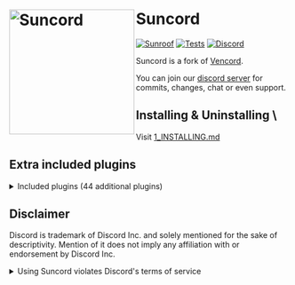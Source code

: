 # Suncord [<img src="./src/assets/icon.png" width="225" align="left" alt="Suncord">](https://github.com/verticalsync/Suncord)

[![Sunroof](https://img.shields.io/badge/Sunroof-orange?style=flat)](https://github.com/verticalsync/Sunroof)
[![Tests](https://github.com/verticalsync/Suncord/actions/workflows/test.yml/badge.svg?branch=main)](https://github.com/verticalsync/Suncord/actions/workflows/test.yml)
[![Discord](https://img.shields.io/discord/1207691698386501634.svg?color=768AD4&label=Discord&logo=discord&logoColor=white)](https://discord.gg/VasF3Ma4Ab)

Suncord is a fork of [Vencord](https://github.com/Vendicated/Vencord).

You can join our [discord server](https://discord.gg/VasF3Ma4Ab) for commits, changes, chat or even support.

## Installing & Uninstalling \

Visit [1_INSTALLING.md](/docs/1_INSTALLING.md)

## Extra included plugins

<details>
<summary>Included plugins (44 additional plugins)</summary>

-   Plugins by [D3SOX](https://github.com/D3SOX/vencord-userplugins)
-   -   MemberListActivities
-   -   VoiceChatUtilities
-   -   BlockKrisp
-   -   IgnoreTerms
-   -   NotifyUserChanges
-   -   ScreenShareStreamerMode
-   -   ServerProfilesToolbox

-   Plugins by [Kyuuhachi](https://github.com/Kyuuhachi/VencordPlugins)
-   -   Anammox
-   -   ColorMessage
-   -   DeadMembers
-   -   MessageLinkTooltip
-   -   ModalFade
-   -   Title

-   Plugins by [verticalsync](https://github.com/verticalsync)
-   -   DoubleCounterVerifyBypass
-   -   QuestionMarkReplacement (for smuki, i think he's acoustic)
-   -   SmukiCommands (roblox tax calculation and profile commands for smuki)

-   Plugins by [Tolgchu](https://github.com/Tolga1452/Vencord)
-   -   BetterShopPreview
-   -   GodMode
-   -   RepeatMessage
-   -   RunInConsole
-   -   TalkInReverse

-   Plugins by [happyendermangit](https://github.com/happyendermangit/)
-   -   CopyEmojiAsFormattedString (added from vishnyanetchereshnya's [pull request](https://github.com/Vendicated/Vencord/pull/2266))
-   -   QuestsCompleter (added from vishnyanetchereshnya's [pull request](https://github.com/Vendicated/Vencord/pull/2393))

-   PurgeMessages (by [bhop](https://github.com/prettylittlelies))
-   PlatformSpoofer (by [drag](https://github.com/dragdotpng))
-   Timezones (by [mantikafasi](https://github.com/mantikafasi) & [ArjixWasTaken](https://github.com/ArjixWasTaken))
-   CustomScreenShare (by [KawaiianPizza](https://github.com/KawaiianPizza)) (added from KawiianPizza's [pull request](https://github.com/Vendicated/Vencord/pull/2385))
-   iRememberYou (by [zoodogood](https://github.com/zoodogood/vencord-plugins))
-   EmojiDownloader (by [woosh](https://github.com/w8y) modified version of ServerDownload by [cheesesamwich](https://github.com/cheesesamwich/ServerDownload))
-   GlobalBadges (by [HypedDomi](https://github.com/domi-btnr/Vencord-Plugins)) (using own forked api from [here](https://github.com/verticalsync/ClientModBadges-API/))
-   MessageLoggerEnhanced (by [Syncxv](https://github.com/Syncxv/vc-message-logger-enhanced))/
-   CommandPalette (by [Ethan](https://github.com/ethan-davies)) (added from Ethan's [pull request](https://github.com/Vendicated/Vencord/pull/2145) to vencord)
-   AllCallTimers (by [Max-Herbold](https://github.com/Max-Herbold)) (added from Max's [pull request](https://github.com/Vendicated/Vencord/pull/2132) to vencord)
-   SoundBoardLogger (by [ImpishMoxxie](https://github.com/ImpishMoxxie/SoundBoardLogger))
-   HideMessage (by [Hanzy](https://github.com/hanzydev/)) (added from Hanzy's [pull request](https://github.com/Vendicated/Vencord/pull/2207))
-   CopyEmojiAsFormattedString (by [happyendermangit](https://github.com/happyendermangit/) and [vishnyanetchereshnya](https://github.com/vishnyanetchereshnya)) (added from vishnyanetchereshnya's [pull request](https://github.com/Vendicated/Vencord/pull/2266))
-   HolyNotes (by [Wolfie](https://github.com/WolfPlugs/VencordPlugins))
-   CopyUserMention (by [Cortex](https://github.com/verysillycat))
-   ModViewBypass (by [Sqaaakoi](https://github.com/Sqaaakoi)) (added from Sqaaakoi's [pull request](https://github.com/Vendicated/Vencord/pull/2220))
-   HideChatButtons (by [programminglaboratorys](https://github.com/programminglaboratorys/Vencord/blob/fun/src/plugins/hideChatButtons))
-   AmITyping (by [MrDiamondDog](https://github.com/MrDiamondDog)) (added from MrDiamondDog's [pull request](https://github.com/Vendicated/Vencord/pull/2360))
-   UserPFP (by [Nexpid](https://github.com/Nexpid)) (added from Nexpid's [pull request](https://github.com/Vendicated/Vencord/pull/1956))
-   ShowBadgeInChat (by [KrstlSkll69](https://github.com/KrstlSkll69) (added from KrstlSkll69's [pull request](https://github.com/Vendicated/Vencord/pull/2347)))
-   DiscordColorways (by [DaBluLite](https://github.com/DaBluLite/DiscordColorways))

</details>

## Disclaimer

Discord is trademark of Discord Inc. and solely mentioned for the sake of descriptivity.
Mention of it does not imply any affiliation with or endorsement by Discord Inc.

<details>
<summary>Using Suncord violates Discord's terms of service</summary>

Client modifications are against Discord’s Terms of Service.

However, Discord is pretty indifferent about them and there are no known cases of users getting banned for using client mods! So you should generally be fine as long as you don’t use any plugins that implement abusive behaviour. But no worries, all inbuilt plugins are safe to use!

Regardless, if your account is very important to you and it getting disabled would be a disaster for you, you should probably not use any client mods (not exclusive to Suncord), just to be safe

Additionally, make sure not to post screenshots with Suncord in a server where you might get banned for it

</details>
